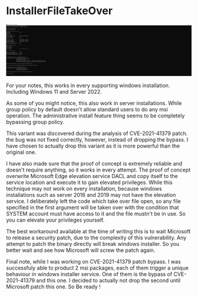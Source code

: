 # InstallerFileTakeOver

![Screenshot](Untitled2.jpg)

For your notes, this works in every supporting windows installation. Including Windows 11 and Server 2022.

As some of you might notice, this also work in server installations. While group policy by default doesn't allow standard users to do any msi operation. The administrative install feature thing seems to be completely bypassing group policy.

This variant was discovered during the analysis of CVE-2021-41379 patch. the bug was not fixed correctly, however, instead of dropping the bypass. I have chosen to actually drop this variant as it is more powerful than the original one.

I have also made sure that the proof of concept is extremely reliable and doesn't require anything, so it works in every attempt. The proof of concept overwrite Microsoft Edge elevation service DACL and copy itself to the service location and execute it to gain elevated privileges. While this technique may not work on every installation, because windows installations such as server 2016 and 2019 may not have the elevation service. I deliberately left the code which take over file open, so any file specified in the first argument will be taken over with the condition that SYSTEM account must have access to it and the file mustn't be in use. So you can elevate your privileges yourself.

The best workaround available at the time of writing this is to wait Microsoft to release a security patch, due to the complexity of this vulnerability. Any attempt to patch the binary directly will break windows installer. So you better wait and see how Microsoft will screw the patch again.

Final note, while I was working on CVE-2021-41379 patch bypass. I was successfuly able to product 2 msi packages, each of them trigger a unique behaviour in windows installer service. One of them is the bypass of CVE-2021-41379 and this one. I decided to actually not drop the second until Microsoft patch this one. So Be ready !
